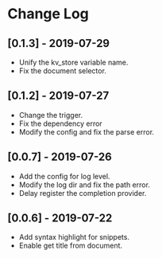 # Change Log


## [0.1.3] - 2019-07-29

- Unify the kv_store variable name.
- Fix the document selector.


## [0.1.2] - 2019-07-27

- Change the trigger.
- Fix the dependency error
- Modify the config and fix the parse error.

## [0.0.7] - 2019-07-26

- Add the config for log level.
- Modify the log dir and fix the path error.
- Delay register the completion provider.

## [0.0.6]  - 2019-07-22

- Add syntax highlight for snippets.
- Enable get title from document.